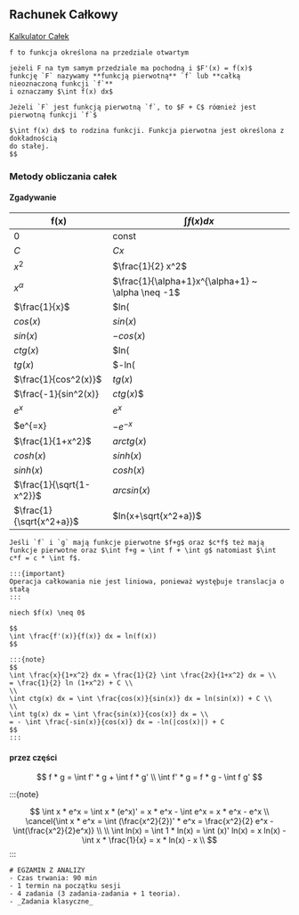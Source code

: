 ## Rachunek Całkowy

[Kalkulator Całek](https://mathdf.com/int/pl/)

```{admonition} definicja całki
f to funkcja określona na przedziale otwartym

jeżeli F na tym samym przedziale ma pochodną i $F'(x) = f(x)$
funkcję `F` nazywamy **funkcją pierwotną** `f` lub **całką nieoznaczoną funkcji `f`**
i oznaczamy $\int f(x) dx$
```

```{admonition} Twierdzenie o stałej całkowania
Jeżeli `F` jest funkcją pierwotną `f`, to $F + C$ róœnież jest
pierwotną funkcji `f`$

$\int f(x) dx$ to rodzina funkcji. Funkcja pierwotna jest określona z dokładnością
do stałej.
$$

```

### Metody obliczania całek

#### Zgadywanie

|  f(x)                    | $\int f(x) dx$                                    |
|--------------------------|---------------------------------------------------|
| $0$                      | const                                             |
| $C$                      | $C x$                                             |
| $x^2$                    | $\frac{1}{2} x^2$                                 |
| $x^\alpha$               | $\frac{1}{\alpha+1}x^{\alpha+1} ~ \alpha \neq -1$ |
| $\frac{1}{x}$            | $ln(|x|)                                          |
| $cos(x)$                 | $sin(x)$                                          |
| $sin(x)$                 | $-cos(x)$                                         |
| $ctg(x)$                 | $ln(|sin(x)|)$                                    |
| $tg(x)$                  | $-ln(|cos(x)|)$                                   |
| $\frac{1}{cos^2(x)}$     | $tg(x)$                                           |
| $\frac{-1}{sin^2(x)}     | $ctg(x$)$                                         |
| $e^x$                    | $e^x$                                             |
| $e^{=x}                  | $-e^{-x}$                                         |
| $\frac{1}{1+x^2}$        | $arctg(x)$                                        |
| $cosh(x)$                | $sinh(x)$                                         |
| $sinh(x)$                | $cosh(x)$                                         |
| $\frac{1}{\sqrt{1-x^2}}$ | $arcsin(x)$                                       |
| $\frac{1}{\sqrt{x^2+a}}$ | $ln(x+\sqrt{x^2+a})$                              |


```{admonition} _Liniowość*_
Jeśli `f` i `g` mają funkcje pierwotne $f+g$ oraz $c*f$ też mają
funkcje pierwotne oraz $\int f+g = \int f + \int g$ natomiast $\int c*f = c * \int f$.

:::{important}
Operacja całkowania nie jest liniowa, ponieważ wystęþuje translacja o stałą
:::
```

```{important}
niech $f(x) \neq 0$

$$
\int \frac{f'(x)}{f(x)} dx = ln(f(x))
$$

:::{note}
$$
\int \frac{x}{1+x^2} dx = \frac{1}{2} \int \frac{2x}{1+x^2} dx = \\
= \frac{1}{2} ln (1+x^2) + C \\
\\
\int ctg(x) dx = \int \frac{cos(x)}{sin(x)} dx = ln(sin(x)) + C \\
\\
\int tg(x) dx = \int \frac{sin(x)}{cos(x)} dx = \\
= - \int \frac{-sin(x)}{cos(x)} dx = -ln(|cos(x)|) + C
$$
:::
```

#### przez części

$$
f * g = \int f' * g + \int f * g' \\
\int f' * g = f * g - \int f g' 
$$

:::{note}

$$
\int x * e^x = \int x * (e^x)' = x * e^x - \int e^x = x * e^x - e^x \\
\cancel{\int x * e^x = \int (\frac{x^2}{2})' * e^x = \frac{x^2}{2} e^x - \int(\frac{x^2}{2}e^x)}
\\
\\
\int ln(x) = \int 1 * ln(x) = \int (x)' ln(x) = x ln(x) - \int x * \frac{1}{x} = x * ln(x) - x \\
$$
:::

```{warning}
# EGZAMIN Z ANALIZY
- Czas trwania: 90 min
- 1 termin na początku sesji
- 4 zadania (3 zadania-zadania + 1 teoria).
- _Zadania klasyczne_
```
